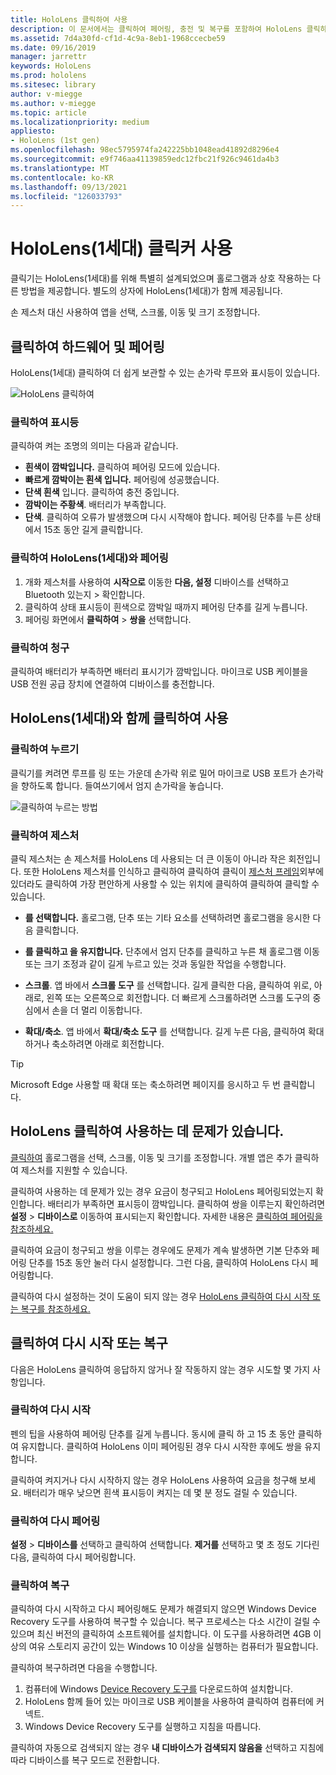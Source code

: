 ```yaml
---
title: HoloLens 클릭하여 사용
description: 이 문서에서는 클릭하여 페어링, 충전 및 복구를 포함하여 HoloLens 클릭하여 사용하는 방법을 간략하게 설명합니다.
ms.assetid: 7d4a30fd-cf1d-4c9a-8eb1-1968ccecbe59
ms.date: 09/16/2019
manager: jarrettr
keywords: HoloLens
ms.prod: hololens
ms.sitesec: library
author: v-miegge
ms.author: v-miegge
ms.topic: article
ms.localizationpriority: medium
appliesto:
- HoloLens (1st gen)
ms.openlocfilehash: 98ec5795974fa242225bb1048ead41892d8296e4
ms.sourcegitcommit: e9f746aa41139859edc12fbc21f926c9461da4b3
ms.translationtype: MT
ms.contentlocale: ko-KR
ms.lasthandoff: 09/13/2021
ms.locfileid: "126033793"
---
```

# <a name="use-the-hololens-1st-gen-clicker"></a>HoloLens(1세대) 클릭커 사용

클릭기는 HoloLens(1세대)를 위해 특별히 설계되었으며 홀로그램과 상호 작용하는 다른 방법을 제공합니다. 별도의 상자에 HoloLens(1세대)가 함께 제공됩니다.

손 제스처 대신 사용하여 앱을 선택, 스크롤, 이동 및 크기 조정합니다.

## <a name="clicker-hardware-and-pairing"></a>클릭하여 하드웨어 및 페어링

HoloLens(1세대) 클릭하여 더 쉽게 보관할 수 있는 손가락 루프와 표시등이 있습니다.

![HoloLens 클릭하여](images/use-hololens-clicker-1.png)

### <a name="clicker-indicator-lights"></a>클릭하여 표시등

클릭하여 켜는 조명의 의미는 다음과 같습니다.

- **흰색이 깜박입니다.** 클릭하여 페어링 모드에 있습니다.
- **빠르게 깜박이는 흰색 입니다.** 페어링에 성공했습니다.
- **단색 흰색** 입니다. 클릭하여 충전 중입니다.
- **깜박이는 주황색**. 배터리가 부족합니다.
- **단색**. 클릭하여 오류가 발생했으며 다시 시작해야 합니다. 페어링 단추를 누른 상태에서 15초 동안 길게 클릭합니다.

### <a name="pair-the-clicker-with-your-hololens-1st-gen"></a>클릭하여 HoloLens(1세대)와 페어링

1. 개화 제스처를 사용하여 **시작으로** 이동한 **다음, 설정** 디바이스를 선택하고 Bluetooth 있는지  >   확인합니다.
1. 클릭하여 상태 표시등이 흰색으로 깜박일 때까지 페어링 단추를 길게 누릅니다.
1. 페어링 화면에서 **클릭하여**  >  **쌍을** 선택합니다.

### <a name="charge-the-clicker"></a>클릭하여 청구

클릭하여 배터리가 부족하면 배터리 표시기가 깜박입니다. 마이크로 USB 케이블을 USB 전원 공급 장치에 연결하여 디바이스를 충전합니다.

## <a name="use-the-clicker-with-hololens-1st-gen"></a>HoloLens(1세대)와 함께 클릭하여 사용

### <a name="hold-the-clicker"></a>클릭하여 누르기

클릭기를 켜려면 루프를 링 또는 가운데 손가락 위로 밀어 마이크로 USB 포트가 손가락을 향하도록 합니다. 들여쓰기에서 엄지 손가락을 놓습니다.

![클릭하여 누르는 방법](images/use-hololens-clicker-2.png)

### <a name="clicker-gestures"></a>클릭하여 제스처

클릭 제스처는 손 제스처를 HoloLens 데 사용되는 더 큰 이동이 아니라 작은 회전입니다. 또한 HoloLens 제스처를 인식하고 클릭하여 클릭하여 클릭이 [제스처 프레임](hololens1-basic-usage.md)외부에 있더라도 클릭하여 가장 편안하게 사용할 수 있는 위치에 클릭하여 클릭하여 클릭할 수 있습니다.

- **를 선택합니다.** 홀로그램, 단추 또는 기타 요소를 선택하려면 홀로그램을 응시한 다음 클릭합니다.

- **를 클릭하고 을 유지합니다.** 단추에서 엄지 단추를 클릭하고 누른 채 홀로그램 이동 또는 크기 조정과 같이 길게 누르고 있는 것과 동일한 작업을 수행합니다.

- **스크롤**. 앱 바에서 **스크롤 도구** 를 선택합니다. 길게 클릭한 다음, 클릭하여 위로, 아래로, 왼쪽 또는 오른쪽으로 회전합니다. 더 빠르게 스크롤하려면 스크롤 도구의 중심에서 손을 더 멀리 이동합니다.

- **확대/축소**. 앱 바에서 **확대/축소 도구** 를 선택합니다. 길게 누른 다음, 클릭하여 확대하거나 축소하려면 아래로 회전합니다.

> [!TIP]
> Microsoft Edge 사용할 때 확대 또는 축소하려면 페이지를 응시하고 두 번 클릭합니다.

## <a name="im-having-problems-using-the-hololens-clicker"></a>HoloLens 클릭하여 사용하는 데 문제가 있습니다.

[클릭하여](hololens1-clicker.md) 홀로그램을 선택, 스크롤, 이동 및 크기를 조정합니다. 개별 앱은 추가 클릭하여 제스처를 지원할 수 있습니다.

클릭하여 사용하는 데 문제가 있는 경우 요금이 청구되고 HoloLens 페어링되었는지 확인합니다. 배터리가 부족하면 표시등이 깜박입니다. 클릭하여 쌍을 이루는지 확인하려면 **설정**  >  **디바이스로** 이동하여 표시되는지 확인합니다. 자세한 내용은 [클릭하여 페어링을 참조하세요.](hololens1-clicker.md)

클릭하여 요금이 청구되고 쌍을 이루는 경우에도 문제가 계속 발생하면 기본 단추와 페어링 단추를 15초 동안 눌러 다시 설정합니다. 그런 다음, 클릭하여 HoloLens 다시 페어링합니다.

클릭하여 다시 설정하는 것이 도움이 되지 않는 경우 [HoloLens 클릭하여 다시 시작 또는 복구를 참조하세요.](hololens1-clicker.md#restart-or-recover-the-clicker)
## <a name="restart-or-recover-the-clicker"></a>클릭하여 다시 시작 또는 복구

다음은 HoloLens 클릭하여 응답하지 않거나 잘 작동하지 않는 경우 시도할 몇 가지 사항입니다.

### <a name="restart-the-clicker"></a>클릭하여 다시 시작

펜의 팁을 사용하여 페어링 단추를 길게 누릅니다. 동시에 클릭 하 고 15 초 동안 클릭하여 유지합니다. 클릭하여 HoloLens 이미 페어링된 경우 다시 시작한 후에도 쌍을 유지합니다.

클릭하여 켜지거나 다시 시작하지 않는 경우 HoloLens 사용하여 요금을 청구해 보세요. 배터리가 매우 낮으면 흰색 표시등이 켜지는 데 몇 분 정도 걸릴 수 있습니다.

### <a name="re-pair-the-clicker"></a>클릭하여 다시 페어링

**설정**  >  **디바이스를** 선택하고 클릭하여 선택합니다. **제거를** 선택하고 몇 초 정도 기다린 다음, 클릭하여 다시 페어링합니다.

### <a name="recover-the-clicker"></a>클릭하여 복구

클릭하여 다시 시작하고 다시 페어링해도 문제가 해결되지 않으면 Windows Device Recovery 도구를 사용하여 복구할 수 있습니다. 복구 프로세스는 다소 시간이 걸릴 수 있으며 최신 버전의 클릭하여 소프트웨어를 설치합니다. 이 도구를 사용하려면 4GB 이상의 여유 스토리지 공간이 있는 Windows 10 이상을 실행하는 컴퓨터가 필요합니다.

클릭하여 복구하려면 다음을 수행합니다.

1. 컴퓨터에 Windows [Device Recovery 도구를](https://dev.azure.com/ContentIdea/ContentIdea/_queries/query/8a004dbe-73f8-4a32-94bc-368fc2f2a895/) 다운로드하여 설치합니다.
1. HoloLens 함께 들어 있는 마이크로 USB 케이블을 사용하여 클릭하여 컴퓨터에 커넥트.
1. Windows Device Recovery 도구를 실행하고 지침을 따릅니다.

클릭하여 자동으로 검색되지 않는 경우 **내 디바이스가 검색되지 않음을** 선택하고 지침에 따라 디바이스를 복구 모드로 전환합니다.

